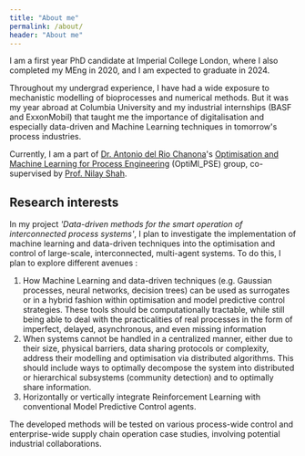 ```yaml
---
title: "About me"
permalink: /about/
header: "About me"
---
```


I am a first year PhD candidate at Imperial College London, where I also completed my MEng in 2020, and I am expected to graduate in 2024.

 Throughout my undergrad experience, I have had a wide exposure to mechanistic modelling of bioprocesses and numerical methods. But it was my year abroad at Columbia University and my industrial internships (BASF and ExxonMobil) that taught me the importance of digitalisation and especially data-driven and Machine Learning techniques in tomorrow's process industries.

Currently, I am a part of [Dr. Antonio del Rio Chanona](https://www.imperial.ac.uk/people/a.del-rio-chanona)'s [Optimisation and Machine Learning for Process Engineering](https://www.imperial.ac.uk/optimisation-and-machine-learning-for-process-engineering/about-us/) (OptiMl_PSE) group, co-supervised by [Prof. Nilay Shah](https://www.imperial.ac.uk/people/n.shah).

## Research interests

In my project *'Data-driven methods for the smart operation of interconnected process systems'*, I plan to investigate the implementation of machine learning and data-driven techniques into the optimisation and control of large-scale, interconnected, multi-agent systems. To do this, I plan to explore different avenues :

1. How Machine Learning and data-driven techniques (e.g. Gaussian processes, neural networks, decision trees)  can be used as surrogates or in a hybrid fashion within optimisation and model predictive control strategies. These tools should be computationally tractable, while still being able to deal with the practicalities of real processes in the form of imperfect, delayed, asynchronous, and even missing information
2.  When systems cannot be handled in a centralized manner, either due to their size, physical barriers, data sharing protocols or complexity,  address their modelling and optimisation via distributed algorithms.  This should include ways to optimally decompose the system into distributed or hierarchical subsystems (community detection) and to optimally share information.
3. Horizontally or vertically integrate Reinforcement Learning with conventional Model Predictive Control agents.

The developed methods will be tested on various process-wide control and enterprise-wide supply chain operation case studies, involving potential industrial collaborations.
